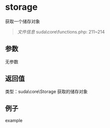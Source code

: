 # storage
获取一个储存对象
> *文件信息* suda\core\functions.php: 211~214

## 参数

无参数

## 返回值
类型：suda\core\Storage
 获取的储存对象

## 例子

example